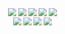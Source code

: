 <div align="center"> 
  <a href="https://linkedin.com/in/ritikx01" target="_blank"><img src="https://img.shields.io/badge/LinkedIn-0077B5?style=for-the-badge&logo=linkedin&logoColor=white" target="_blank" /></a>
  <a href="https://twitter.com/wh15k3yTF"><img src="https://img.shields.io/badge/X-333333?style=for-the-badge&logo=X&logoColor=white" /></a>
  <a href="https://ritik.dev" target="_blank"><img src="https://img.shields.io/badge/Portfolio-FF5722?style=for-the-badge&logo=todoist&logoColor=white" target="_blank" /></a>
  <a href="mailto:hello@ritik.dev"><img src="https://img.shields.io/badge/Email-333333?style=for-the-badge&logo=gmail&logoColor=red" /></a>
  <a href="https://ritik.dev" target="_blank"><img src="https://img.shields.io/badge/Leetcode-FFA116?style=for-the-badge&logo=leetcode&logoColor=white" target="_blank" /></a>
</div>

<div align="center"> 
  <a href="https://www.youtube.com/channel/UCUrghtGYhkas_MoGzgSKaQA?app=desktop" target="_blank"><img src="https://img.shields.io/badge/YouTube-FF0000?style=for-the-badge&logo=youtube&logoColor=white" target="_blank"></a>
 <a href="https://discord.gg/wagxzStdcR" target="_blank"><img src="https://img.shields.io/badge/Discord-7289DA?style=for-the-badge&logo=discord&logoColor=white" target="_blank"></a> 
  <a href = "mailto:kushaltanna01@gmail.com"><img src="https://img.shields.io/badge/-Gmail-%23333?style=for-the-badge&logo=gmail&logoColor=white" target="_blank"></a>
  <a href="https://in.linkedin.com/in/kushal-tanna-870ba7215" target="_blank"><img src="https://img.shields.io/badge/-LinkedIn-%230077B5?style=for-the-badge&logo=linkedin&logoColor=white" target="_blank"></a> 
 
</div>
